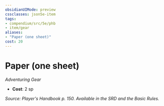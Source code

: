 ```yaml
---
obsidianUIMode: preview
cssclasses: json5e-item
tags:
- compendium/src/5e/phb
- item/gear
aliases: 
- "Paper (one sheet)"
cost: 20
---
```

# Paper (one sheet)
*Adventuring Gear*  

- **Cost**: 2 sp

*Source: Player's Handbook p. 150. Available in the SRD and the Basic Rules.*